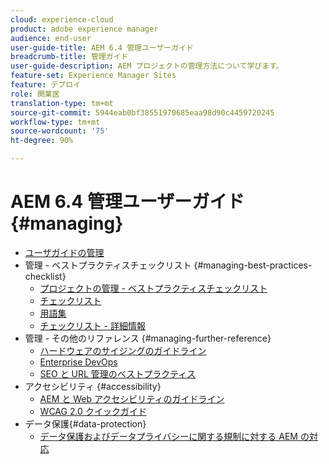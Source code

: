 ```yaml
---
cloud: experience-cloud
product: adobe experience manager
audience: end-user
user-guide-title: AEM 6.4 管理ユーザーガイド
breadcrumb-title: 管理ガイド
user-guide-description: AEM プロジェクトの管理方法について学びます。
feature-set: Experience Manager Sites
feature: デプロイ
role: 開業医
translation-type: tm+mt
source-git-commit: 5944eab0bf38551970685eaa98d90c4459720245
workflow-type: tm+mt
source-wordcount: '75'
ht-degree: 90%

---
```



# AEM 6.4 管理ユーザーガイド {#managing}

+ [ユーザガイドの管理](home.md)
+ 管理 - ベストプラクティスチェックリスト {#managing-best-practices-checklist}
   + [プロジェクトの管理 - ベストプラクティスチェックリスト](best-practices.md)
   + [チェックリスト](best-practices-checklist.md)
   + [用語集](best-practices-glossary.md)
   + [チェックリスト - 詳細情報](best-practices-further-reference.md)
+ 管理 - その他のリファレンス {#managing-further-reference}
   + [ハードウェアのサイジングのガイドライン](hardware-sizing-guidelines.md)
   + [Enterprise DevOps](enterprise-devops.md)
   + [SEO と URL 管理のベストプラクティス](seo-and-url-management.md)
+ アクセシビリティ {#accessibility}
   + [AEM と Web アクセシビリティのガイドライン](web-accessibility.md)
   + [WCAG 2.0 クイックガイド](qg-wcag.md)
+ データ保護{#data-protection}
   + [データ保護およびデータプライバシーに関する規制に対する AEM の対応](data-protection-and-privacy.md)
